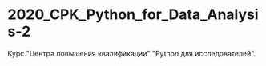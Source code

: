 # 2020_CPK_Python_for_Data_Analysis-2
 Курс "Центра повышения квалификации" "Python для исследователей".
